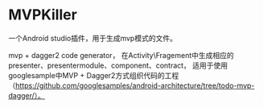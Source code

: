 # MVPKiller
一个Android studio插件，用于生成mvp模式的文件。

mvp + dagger2 code generator， 在Activity\Fragement中生成相应的presenter、presentermodule、component、contract， 适用于使用googlesample中MVP + Dagger2方式组织代码的工程（https://github.com/googlesamples/android-architecture/tree/todo-mvp-dagger/）。
